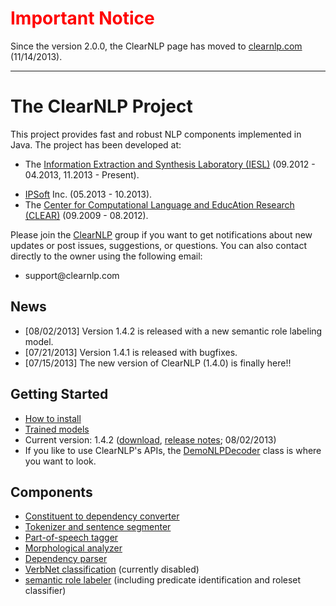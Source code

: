 # <font color='red'>Important Notice</font> #

Since the version 2.0.0, the ClearNLP page has moved to [clearnlp.com](http://www.clearnlp.com) (11/14/2013).

---


# The ClearNLP Project #

This project provides fast and robust NLP components implemented in Java.  The project has been developed at:

  * The [Information Extraction and Synthesis Laboratory (IESL)](http://www.iesl.cs.umass.edu) (09.2012 - 04.2013, 11.2013 - Present).<br>
<ul><li><a href='http://www.ipsoft.com/'>IPSoft</a> Inc. (05.2013 - 10.2013).<br>
</li><li>The <a href='http://clear.colorado.edu'>Center for Computational Language and EducAtion Research (CLEAR)</a> (09.2009 - 08.2012).</li></ul>

Please join the <a href='https://groups.google.com/forum/?fromgroups#!forum/clearnlp'>ClearNLP</a> group if you want to get notifications about new updates or post issues, suggestions, or questions.  You can also contact directly to the owner using the following email:<br>
<ul><li>support@clearnlp.com</li></ul>

<h2>News</h2>

<ul><li>[08/02/2013] Version 1.4.2 is released with a new semantic role labeling model.<br>
</li><li>[07/21/2013] Version 1.4.1 is released with bugfixes.<br>
</li><li>[07/15/2013] The new version of ClearNLP (1.4.0) is finally here!!</li></ul>

<h2>Getting Started</h2>

<ul><li><a href='Installation.md'>How to install</a>
</li><li><a href='TrainedModels.md'>Trained models</a>
</li><li>Current version: 1.4.2 (<a href='https://oss.sonatype.org/service/local/artifact/maven/redirect?r=releases&g=com.googlecode.clearnlp&a=clearnlp&v=1.4.2&e=jar'>download</a>, <a href='ReleaseNotes.md'>release notes</a>; 08/02/2013)<br>
</li><li>If you like to use ClearNLP's APIs, the <a href='https://code.google.com/p/clearnlp/source/browse/src/main/java/com/googlecode/clearnlp/demo/DemoNLPDecoder.java'>DemoNLPDecoder</a> class is where you want to look.</li></ul>

<h2>Components</h2>

<ul><li><a href='C2DConvert.md'>Constituent to dependency converter</a>
</li><li><a href='Tokenizer.md'>Tokenizer and sentence segmenter</a>
</li><li><a href='NLPComponents.md'>Part-of-speech tagger</a>
</li><li><a href='NLPComponents.md'>Morphological analyzer</a>
</li><li><a href='NLPComponents.md'>Dependency parser</a>
</li><li><a href='NLPComponents.md'>VerbNet classification</a> (currently disabled)<br>
</li><li><a href='NLPComponents.md'>semantic role labeler</a> (including predicate identification and roleset classifier)